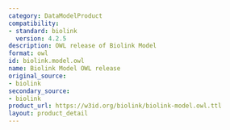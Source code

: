 ```yaml
---
category: DataModelProduct
compatibility:
- standard: biolink
  version: 4.2.5
description: OWL release of Biolink Model
format: owl
id: biolink.model.owl
name: Biolink Model OWL release
original_source:
- biolink
secondary_source:
- biolink
product_url: https://w3id.org/biolink/biolink-model.owl.ttl
layout: product_detail
---
```

